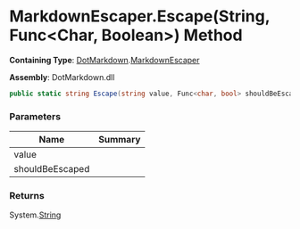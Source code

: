 # MarkdownEscaper\.Escape\(String, Func\<Char, Boolean>\) Method

**Containing Type**: [DotMarkdown](../../README.md)\.[MarkdownEscaper](../README.md)

**Assembly**: DotMarkdown\.dll

```csharp
public static string Escape(string value, Func<char, bool> shouldBeEscaped = null)
```

### Parameters

| Name | Summary |
| ---- | ------- |
| value | |
| shouldBeEscaped | |

### Returns

System\.[String](https://docs.microsoft.com/en-us/dotnet/api/system.string)

